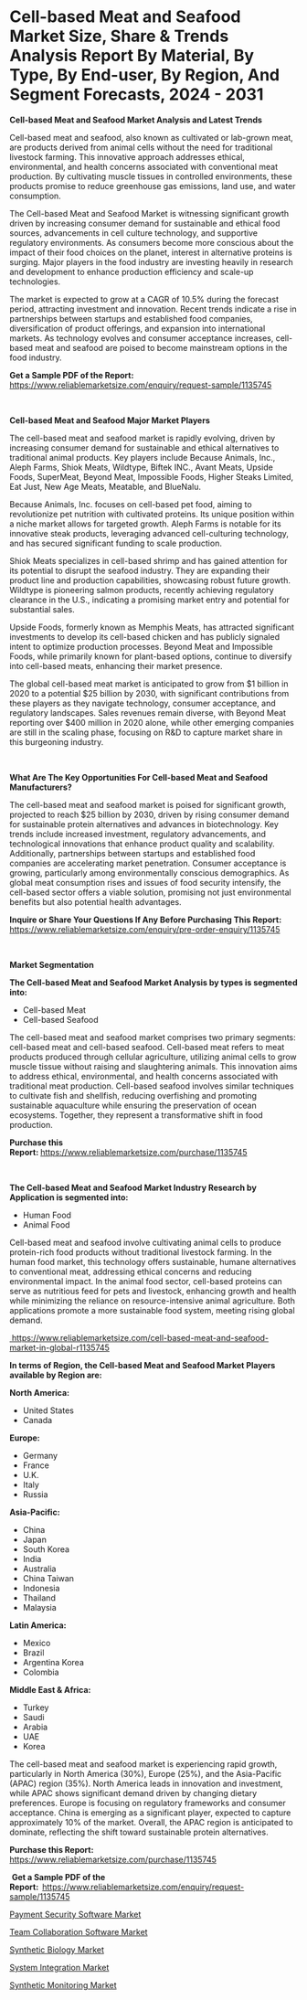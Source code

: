<p><h1>Cell-based Meat and Seafood Market Size, Share & Trends Analysis Report By Material, By Type, By End-user, By Region, And Segment Forecasts, 2024 - 2031</h1></p><p><strong>Cell-based Meat and Seafood Market Analysis and Latest Trends</strong></p>
<p><p>Cell-based meat and seafood, also known as cultivated or lab-grown meat, are products derived from animal cells without the need for traditional livestock farming. This innovative approach addresses ethical, environmental, and health concerns associated with conventional meat production. By cultivating muscle tissues in controlled environments, these products promise to reduce greenhouse gas emissions, land use, and water consumption.</p><p>The Cell-based Meat and Seafood Market is witnessing significant growth driven by increasing consumer demand for sustainable and ethical food sources, advancements in cell culture technology, and supportive regulatory environments. As consumers become more conscious about the impact of their food choices on the planet, interest in alternative proteins is surging. Major players in the food industry are investing heavily in research and development to enhance production efficiency and scale-up technologies.</p><p>The market is expected to grow at a CAGR of 10.5% during the forecast period, attracting investment and innovation. Recent trends indicate a rise in partnerships between startups and established food companies, diversification of product offerings, and expansion into international markets. As technology evolves and consumer acceptance increases, cell-based meat and seafood are poised to become mainstream options in the food industry.</p></p>
<p><strong>Get a Sample PDF of the Report:&nbsp;</strong> <a href="https://www.reliablemarketsize.com/enquiry/request-sample/1135745?utm_campaign=1836&utm_medium=2&utm_source=Github&utm_content=ia&utm_term=20122024&utm_id=cell-based-meat-and-seafood">https://www.reliablemarketsize.com/enquiry/request-sample/1135745</a></p>
<p>&nbsp;</p>
<p><strong>Cell-based Meat and Seafood Major Market Players</strong></p>
<p><p>The cell-based meat and seafood market is rapidly evolving, driven by increasing consumer demand for sustainable and ethical alternatives to traditional animal products. Key players include Because Animals, Inc., Aleph Farms, Shiok Meats, Wildtype, Biftek INC., Avant Meats, Upside Foods, SuperMeat, Beyond Meat, Impossible Foods, Higher Steaks Limited, Eat Just, New Age Meats, Meatable, and BlueNalu.</p><p>Because Animals, Inc. focuses on cell-based pet food, aiming to revolutionize pet nutrition with cultivated proteins. Its unique position within a niche market allows for targeted growth. Aleph Farms is notable for its innovative steak products, leveraging advanced cell-culturing technology, and has secured significant funding to scale production.</p><p>Shiok Meats specializes in cell-based shrimp and has gained attention for its potential to disrupt the seafood industry. They are expanding their product line and production capabilities, showcasing robust future growth. Wildtype is pioneering salmon products, recently achieving regulatory clearance in the U.S., indicating a promising market entry and potential for substantial sales.</p><p>Upside Foods, formerly known as Memphis Meats, has attracted significant investments to develop its cell-based chicken and has publicly signaled intent to optimize production processes. Beyond Meat and Impossible Foods, while primarily known for plant-based options, continue to diversify into cell-based meats, enhancing their market presence.</p><p>The global cell-based meat market is anticipated to grow from $1 billion in 2020 to a potential $25 billion by 2030, with significant contributions from these players as they navigate technology, consumer acceptance, and regulatory landscapes. Sales revenues remain diverse, with Beyond Meat reporting over $400 million in 2020 alone, while other emerging companies are still in the scaling phase, focusing on R&D to capture market share in this burgeoning industry.</p></p>
<p>&nbsp;</p>
<p><strong>What Are The Key Opportunities For Cell-based Meat and Seafood Manufacturers?</strong></p>
<p><p>The cell-based meat and seafood market is poised for significant growth, projected to reach $25 billion by 2030, driven by rising consumer demand for sustainable protein alternatives and advances in biotechnology. Key trends include increased investment, regulatory advancements, and technological innovations that enhance product quality and scalability. Additionally, partnerships between startups and established food companies are accelerating market penetration. Consumer acceptance is growing, particularly among environmentally conscious demographics. As global meat consumption rises and issues of food security intensify, the cell-based sector offers a viable solution, promising not just environmental benefits but also potential health advantages.</p></p>
<p><strong>Inquire or Share Your Questions If Any Before Purchasing This Report:</strong> <a href="https://www.reliablemarketsize.com/enquiry/pre-order-enquiry/1135745?utm_campaign=1836&utm_medium=2&utm_source=Github&utm_content=ia&utm_term=20122024&utm_id=cell-based-meat-and-seafood">https://www.reliablemarketsize.com/enquiry/pre-order-enquiry/1135745</a></p>
<p>&nbsp;</p>
<p><strong>Market Segmentation</strong></p>
<p><strong>The Cell-based Meat and Seafood Market Analysis by types is segmented into:</strong></p>
<p><ul><li>Cell-based Meat</li><li>Cell-based Seafood</li></ul></p>
<p><p>The cell-based meat and seafood market comprises two primary segments: cell-based meat and cell-based seafood. Cell-based meat refers to meat products produced through cellular agriculture, utilizing animal cells to grow muscle tissue without raising and slaughtering animals. This innovation aims to address ethical, environmental, and health concerns associated with traditional meat production. Cell-based seafood involves similar techniques to cultivate fish and shellfish, reducing overfishing and promoting sustainable aquaculture while ensuring the preservation of ocean ecosystems. Together, they represent a transformative shift in food production.</p></p>
<p><strong>Purchase this Report:&nbsp;</strong><a href="https://www.reliablemarketsize.com/purchase/1135745?utm_campaign=1836&utm_medium=2&utm_source=Github&utm_content=ia&utm_term=20122024&utm_id=cell-based-meat-and-seafood">https://www.reliablemarketsize.com/purchase/1135745</a></p>
<p>&nbsp;</p>
<p><strong>The Cell-based Meat and Seafood Market Industry Research by Application is segmented into:</strong></p>
<p><ul><li>Human Food</li><li>Animal Food</li></ul></p>
<p><p>Cell-based meat and seafood involve cultivating animal cells to produce protein-rich food products without traditional livestock farming. In the human food market, this technology offers sustainable, humane alternatives to conventional meat, addressing ethical concerns and reducing environmental impact. In the animal food sector, cell-based proteins can serve as nutritious feed for pets and livestock, enhancing growth and health while minimizing the reliance on resource-intensive animal agriculture. Both applications promote a more sustainable food system, meeting rising global demand.</p></p>
<p><a href="https://www.reliablemarketsize.com/cell-based-meat-and-seafood-market-in-global-r1135745?utm_campaign=1836&utm_medium=2&utm_source=Github&utm_content=ia&utm_term=20122024&utm_id=cell-based-meat-and-seafood">&nbsp;https://www.reliablemarketsize.com/cell-based-meat-and-seafood-market-in-global-r1135745</a></p>
<p><strong>In terms of Region, the Cell-based Meat and Seafood Market Players available by Region are:</strong></p>
<p>
    <p> <strong> North America: </strong>
        <ul>
            <li>United States</li>
            <li>Canada</li>
        </ul>
        </p> 
    <p> <strong> Europe: </strong>
        <ul>
            <li>Germany</li>
            <li>France</li>
            <li>U.K.</li>
            <li>Italy</li>
            <li>Russia</li>
        </ul>
        </p> 
    <p> <strong> Asia-Pacific: </strong>
        <ul>
            <li>China</li>
            <li>Japan</li>
            <li>South Korea</li>
            <li>India</li>
            <li>Australia</li>
            <li>China Taiwan</li>
            <li>Indonesia</li>
            <li>Thailand</li>
            <li>Malaysia</li>
        </ul>
        </p> 
    <p> <strong> Latin America: </strong>
        <ul>
            <li>Mexico</li>
            <li>Brazil</li>
            <li>Argentina Korea</li>
            <li>Colombia</li>
        </ul>
        </p> 
    <p> <strong> Middle East & Africa: </strong>
        <ul>
            <li>Turkey</li>
            <li>Saudi</li>
            <li>Arabia</li>
            <li>UAE</li>
            <li>Korea</li>
        </ul>
    </p>
    </p>
<p><p>The cell-based meat and seafood market is experiencing rapid growth, particularly in North America (30%), Europe (25%), and the Asia-Pacific (APAC) region (35%). North America leads in innovation and investment, while APAC shows significant demand driven by changing dietary preferences. Europe is focusing on regulatory frameworks and consumer acceptance. China is emerging as a significant player, expected to capture approximately 10% of the market. Overall, the APAC region is anticipated to dominate, reflecting the shift toward sustainable protein alternatives.</p></p>
<p><strong>Purchase this Report: </strong><a href="https://www.reliablemarketsize.com/purchase/1135745?utm_campaign=1836&utm_medium=2&utm_source=Github&utm_content=ia&utm_term=20122024&utm_id=cell-based-meat-and-seafood">https://www.reliablemarketsize.com/purchase/1135745</a></p>
<p>&nbsp;<strong>Get a Sample PDF of the Report:&nbsp;&nbsp;</strong><a href="https://www.reliablemarketsize.com/enquiry/request-sample/1135745?utm_campaign=1836&utm_medium=2&utm_source=Github&utm_content=ia&utm_term=20122024&utm_id=cell-based-meat-and-seafood">https://www.reliablemarketsize.com/enquiry/request-sample/1135745</a></p>
<p><strong></strong></p>
<p><p><a href="https://www.linkedin.com/pulse/complete-analysis-payment-security-software-markets-size-share-yzuef?utm_campaign=1836&utm_medium=2&utm_source=Github&utm_content=ia&utm_term=20122024&utm_id=cell-based-meat-and-seafood">Payment Security Software Market</a></p><p><a href="https://www.linkedin.com/pulse/team-collaboration-software-market-forecast-report-analysis-hkayf?utm_campaign=1836&utm_medium=2&utm_source=Github&utm_content=ia&utm_term=20122024&utm_id=cell-based-meat-and-seafood">Team Collaboration Software Market</a></p><p><a href="https://www.linkedin.com/pulse/synthetic-biology-market-growth-from-2024-2031-projected-iyxhf?utm_campaign=1836&utm_medium=2&utm_source=Github&utm_content=ia&utm_term=20122024&utm_id=cell-based-meat-and-seafood">Synthetic Biology Market</a></p><p><a href="https://www.linkedin.com/pulse/revenue-demand-forecast-system-integration-industry-projected-vqubf?utm_campaign=1836&utm_medium=2&utm_source=Github&utm_content=ia&utm_term=20122024&utm_id=cell-based-meat-and-seafood">System Integration Market</a></p><p><a href="https://www.linkedin.com/pulse/synthetic-monitoring-market-size-analysis-2024-2031-sustained-8hvhf?utm_campaign=1836&utm_medium=2&utm_source=Github&utm_content=ia&utm_term=20122024&utm_id=cell-based-meat-and-seafood">Synthetic Monitoring Market</a></p></p>
